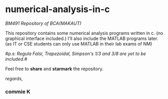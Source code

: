 # numerical-analysis-in-c
*BM491 Repository of BCA(MAKAUT)*

This repository contains some numerical analysis programs written in c. (no graphical interface included.)
I'll also include the MATLAB programs later. (as IT or CSE students can only use MATLAB in their lab exams of NM)

#*p.s: Regula Falsi, Trapezoidal, Simpson's 1/3 and 3/8 are yet to be included.*#

Feel free to **share** and **starmark** the repository.

*regards*,
### **commie K**
